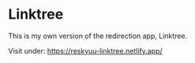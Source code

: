 # Linktree
This is my own version of the redirection app, Linktree.

Visit under: https://reskyuu-linktree.netlify.app/ 
